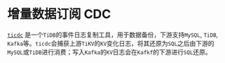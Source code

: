 # 增量数据订阅 CDC

[`ticdc`](https://github.com/pingcap/ticdc) 是一个`TiDB`的事件日志复制工具，用于数据备份，下游支持`MySQL`, `TiDB`, `Kafka`等。`ticdc`会捕获上游`TiKV`的`KV`变化日志，将其还原为`SQL`之后由下游的`MySQL`或`TiDB`进行消费；写入`Kafka`的`KV`日志会在`Kafkf`的下游进行`SQL`还原。
